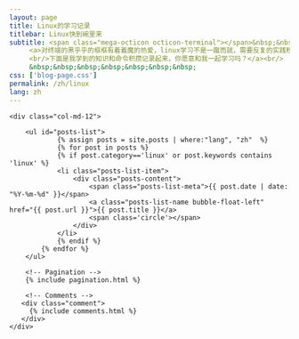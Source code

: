 ```yaml
---
layout: page
title: Linux的学习记录
titlebar: Linux快到碗里来
subtitle: <span class="mega-octicon octicon-terminal"></span>&nbsp;&nbsp;
     <a>对终端的黑乎乎的框框有着着魔的热爱，linux学习不是一蹴而就，需要反复的实践积累，
     <br/>下面是我学到的知识和命令积攒记录起来，你愿意和我一起学习吗？</a><br/>
     &nbsp;&nbsp;&nbsp;&nbsp;&nbsp;&nbsp;&nbsp; 
css: ['blog-page.css']
permalink: /zh/linux
lang: zh
---
```



<div class="row">

    <div class="col-md-12">

        <ul id="posts-list">
                {% assign posts = site.posts | where:"lang", "zh"  %}
                {% for post in posts %}
                {% if post.category=='linux' or post.keywords contains 'linux' %}
                <li class="posts-list-item">
                    <div class="posts-content">
                        <span class="posts-list-meta">{{ post.date | date: "%Y-%m-%d" }}</span>
                        <a class="posts-list-name bubble-float-left" href="{{ post.url }}">{{ post.title }}</a>
                        <span class='circle'></span>
                    </div>
                </li>
                {% endif %}
            {% endfor %}
        </ul> 

        <!-- Pagination -->
        {% include pagination.html %}

        <!-- Comments -->
       <div class="comment">
         {% include comments.html %}
       </div>
    </div>

</div>
<script>
    $(document).ready(function(){

        // Enable bootstrap tooltip
        $("body").tooltip({ selector: '[data-toggle=tooltip]' });

    });
</script>